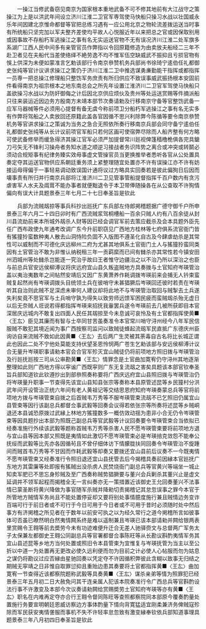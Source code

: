 <!-- { "loadSidebar": true } -->
　　一操江当修武备窃见南京为国家根本重地武备不可不修其地前有大江战守之策操江为上是以洪武年间设立济川江淮二卫官军専驾使马快船只操习水战以壮国威永乐年间因建北京惟命都督等官把总练习遇有一应公用北京之物轮流差拨运送当时事有所统船只坚完加以军夫整齐差使均平故人心悦服近年以来把总之官或因保取别用或因事故不存船朽军逃操江之事有名无实运送官物不无有误况济川江淮二处军旗多系湖广江西人民中间多有亲管官员作弊指以令回原籍修造为由卖放夫船经二三年不赴卫者见在夫船代当差使络绎不絶劳逸不均不惟军伍空缺威武不振抑且亏损官物有悞上供深为未便如蒙准言乞勅该部行令南京叅赞机务兵部尚书徐琦宁逺伯任礼都御史张纯等官计议讲求操江之策仍于济川江淮二卫中推选谋勇亷勤能干指挥或都指挥一员専一把总操江修理船只整饬军务庶责有所归供应不致误事威武振扬根本安固前件看得南京为祖宗根本之地东南总会之所先年设置江淮济川二卫官军驾使马快船只盖欲操习水战以为防奸御侮之计后因北京供应烦伙及贵州等处运送赏赐等件摘派船只往来装运近因边务方殷南方未靖本部节次奏请勅及行移南京守备等官整饬武备一应军马器械等件必须用心提督有备无虞今称前项卫分船朽军逃操江之事有名无实多有作弊将驾船之人卖放回还原籍此盖各官因循不思兴利除弊今陈循等要令南京叅赞机务等官讲求操江之策诚为当务之急合无照依所奏行移南京兵部会同守备宁逺伯任礼都御史张纯等从长计议前项官军船只若何区画可使宿弊尽除而人船齐整有何方略可使武备修举而缓急得济其操江官军必须严加提督常川廵视俾篷穑橹桅俱各完具鎗刀弓矢无不锋利习操舟者务知水道之顺逆习接战者务识阵势之离合或冲突或转鬬必须动合规矩事有纪律务臻实效毋事虚文管操官员当更换推举者悉听各官从公处置具奏定夺其运送官物供应系朝廷重务须上紧整理随宜处置亦不许有误操江亦不许有妨接运毋得偏于一事轻易调动致误国计通将议过方略具实回奏若是彼此偏狥日后因而壊事责有所归并行南京兵部将江淮济川二卫见管事管船提督指挥千百户数内有贪污虐害军人水夫及阘茸不能办事者就便黜退令于本卫带俸随操各在从公查取不许狥情偏向有误大计具题景泰三年七月二十七日奉圣旨是钦此

　　兵部为流贼刼掠等事兵科抄出廵抚广东兵部左侍郎掲稽题据广德守御千户所申景泰三年六月二十四日卯时有广西流贼浆驾桐槽船一百余只贼人约有八百余徒从封川县流劫前来本所城外刼杀人财等因已经会调官军前去策应截杀及会本具题外臣先任广西布政使九年通考改调广东今升前职窃见广西地方桂林等七府俱系流官衙门皆有猺獞狑蛮数种夷人散去山洞恃险负固不入版图不遵圣化自古及今肆虐劫杀是其常性可以威制而不可德化庆远柳州二府为尤甚其地俱系土官衙门土人与猺獞狑蛮同类因有土官管治不敢为非惟认纳税租三年一贡羁縻而已间有雠杀亦其常性若今镇安田州泗城州等处雠杀岂能逐一究治乎故曰王者惟守边疆治之以不治乃所以深治之也臣与前总兵官安远侯柳溥议将庆远府宜山县久叛盗贼地方具奏拨与土官知府岑瑛管治盖以夷治夷数年之间帖然安靖后又因广东黄萧养作耗调拨岑瑛前来会捕无人钤束蛮贼复起然尚有岑瑛调拨头目统领土兵在彼哨守未甚猖獗后岑瑛回还彼时若责在岑瑛听其自治则此贼不足深虑未审何人建议却将此地不与岑瑛管治取回与贼掣去土兵遂失利矣竟不思官军与土兵哨守孰为得失以致劳师远馈军困民疲而蛮贼刼杀殆无虚日以后无奈贼人诳说若得都指挥岑瑛来招抚我軰罢兵遂令岑瑛前去几被所获即目本官深居庆远城内不敢复出四面人民任其刼掠至今未息诚可哀怜及有土官都指挥使黄■〈王厷〉臣见其廉而有智与士卒同甘苦虽奏准令本官常川哨守浔州经今八年军民信服贼不敢犯其境近闻为事广西按察司监问以致贼徒蜂起流刼军民直抵广东德庆州臣询访自来流贼不致如此因黄■〈王厷〉去后两广生灵被其荼毒自古名将比长城正谓此也因此二处不宁他处莫能支持伏望圣恩怜悯两广苍生乞勑该部与安远侯柳溥计议合无量升岑瑛职事请勑本官会合官军殄灭宜山贼徒仍将前项地方照旧拨与岑瑛管治及行廵抚廵按三司从公审勘黄■〈王厷〉情罪念是土官曲加寛宥仍守浔州其地逐渐整理如此则广西地方得以寜谧广西既寜则广东无复流刼之害矣具题该本部官钦奉圣旨兵部知道钦此钦遵抄出到部叅照奏称要将广西庆远府宜山县照旧拨与岑瑛管治仍将岑瑛量升职事一节查得先该宜山县知县张宗等奏称本县原管述昆等乡民獞村分洪武年间开设管治正统六年间有老人黄祖记等交结思恩府知府岑瑛奏蒙总兵等官将前项地方拨与岑瑛管束自拨之后首贼韦万秀等不服岑瑛管束流刼不已乞照旧仍属宜山县管束等因行该副总兵都督佥事武毅等回奏会议得若依张宗等所奏将述昆等乡贼峒退还本县诚恐原拨过武縁上林地方猺獞数多一概仿效动揺为患非小合无仍令岑瑛管束等因具题抄出本部为照既己副总兵等官武毅等计议回奏要令岑瑛管束合当依拟已经奏准施行外续该武毅等题称首贼韦万秀等杀害人民不愿岑瑛管束要将前项地方退与宜山县等因本部又照既是夷情如此激切不愿岑瑛管束必是岑瑛掊克敛怨不能奉公抚绥而武毅等比先亦各因循茍且不曾仔细体访下情朦胧扶同回奏令岑瑛管治不旋踵间而贼首韦万秀等不甘因而作耗武毅等却奏又要拨还宜山县前后议奏不一今既夷情不愿岑瑛管束又经奏准行令照旧退还宜山县抚管去后今揭稽具奏前因縁本官廵抚广东地方其雷廉等处即报有猺贼出没杀虏人民焚烧衙门副总兵等官黄兴等端坐一城止知卖军肥已不思忘身殄贼及至广西奏称贼势猖獗要与董兴会兵剿杀其董兴止是虚文延调并不领军起程而揭稽全无一言纠奏亦无一策措置近该御史王允回奏董兴不法事情已蒙圣断将黄兴降做为事官随军杀贼并降勑切责揭稽记其怠忽误事之罪今本官于所管地方贼情军务尚且不能处置停妥却又要将别处事情臆度施行兼且贼情边务变诈百端可行于前日者或不可行于今日可用于今日者或不可用于昔时必须随时处中然后事方有济掲稽之所见者在于数年以前安可执之以为经久常行之道今掲稽所言如彼事体可否虽已暸然明白然夷情闗系终是难以遥制兼且岑瑛已该本部请勑并闗给银两表里赏赐令王翱等前去奬劳今未有功迹难便升迁合无差人驰驿赍文与总督两广军务太子太保兼左都御史王翱公同副总兵等官署都督佥事陈旺等从长勘议斟酌夷情军务其宜山县述昆等乡地方当何处置或照旧令本县管束为宜惟复与岑瑛抚管为当主以至公折以中道一为处置再无更改必使久远利便而勿为目前之计必使人心帖服而勿为姑息之谋仍将勘议过应否縁由星驰回奏以凭定夺不许因循积弊彼此含糊以致事无归结之期贼无寜靖之日非惟自取罪愆抑且重贻边患其奏要将土官都指挥黄■〈王厷〉曲加寛宥一节查得近该都察院题称武毅等具奏黄■〈王厷〉谋杀亲弟等情为照罪犯已经景泰三年五月初二日大赦免问其干连亲属人犯该本院奏准行令广西总兵等官斟酌设法行事不许激变及本部今次议奏请勑闗给赏赐奬劳土官知府岑瑛等亦有黄■〈王厷〉职名在内难再定夺亦合行王翱令督同陈旺等查照都察院同本部原今覆奏酌量处置施行务要宣明朝廷恩威访察边方事体酌量下情向背寛猛适宜刚柔兼济务俾贼寇殄除而军民获安夷情詟服而事机不失不许轻率怠忽致有激变縁奉钦依兵部知道事理具题景泰三年八月初四日奉圣旨是钦此

